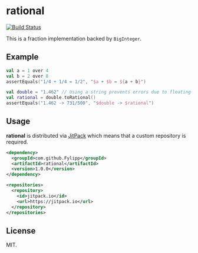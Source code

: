 # rational
[![Build Status](https://travis-ci.org/Fylipp/rational.svg?branch=master)](https://travis-ci.org/Fylipp/rational)

This is a fraction implementation backed by `BigInteger`.

## Example
```kotlin
val a = 1 over 4
val b = 2 over 8
assertEquals("1/4 + 1/4 = 1/2", "$a + $b = ${a + b}")

val double = "1.462" // Using a string prevents errors due to floating-point precision loss
val rational = double.toRational()
assertEquals("1.462 -> 731/500", "$double -> $rational")
```

## Usage
**rational** is distributed via [JitPack](https://jitpack.io/) which means that a custom repository is required.

```xml
<dependency>
  <groupId>com.github.Fylipp</groupId>
  <artifactId>rational</artifactId>
  <version>1.0.0</version>
</dependency>
```

```xml
<repositories>
  <repository>
    <id>jitpack.io</id>
    <url>https://jitpack.io</url>
  </repository>
</repositories>
```

## License
MIT.
